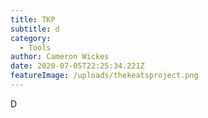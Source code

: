 ```yaml
---
title: TKP
subtitle: d
category:
  - Tools
author: Cameron Wickes
date: 2020-07-05T22:25:34.221Z
featureImage: /uploads/thekeatsproject.png
---
```

D